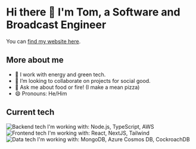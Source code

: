 # Hi there 👋 I'm Tom, a Software and Broadcast Engineer

You can [find my website here](https://tomgiddings.co.uk).

## More about me
- 🌱 I work with energy and green tech.
- 👯 I’m looking to collaborate on projects for social good.
- 💬 Ask me about food or fire! (I make a mean pizza)
- 😄 Pronouns: He/Him

## Current tech
![Backend tech I'm working with: Node.js, TypeScript, AWS](https://img.shields.io/badge/Backend-Node.js%2C%20Typescript%2C%20AWS-blue)
![Frontend tech I'm working with: React, NextJS, Tailwind](https://img.shields.io/badge/Frontend-React%2C%20NextJS%2C%20Tailwind-blueviolet)
![Data tech I'm working with: MongoDB, Azure Cosmos DB, CockroachDB](https://img.shields.io/badge/Data-MongoDB%2C%20Azure%20Cosmos%2C%20CockroachDB-critical)
